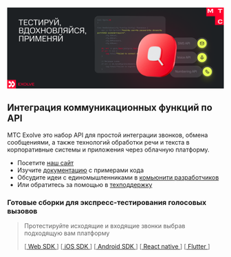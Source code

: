 ![MTS-Exolve_hello](https://github.com/mtsexolve/.github/blob/main/exolve_github.png)
## Интеграция коммуникационных функций по API

МТС Exolve это набор API для простой интеграции звонков, обмена сообщениями, а также технологий обработки речи и текста в корпоративные системы и приложения через облачную платформу.

- Посетите [наш сайт](https://exolve.ru/)
- Изучите [документацию](https://docs.exolve.ru/) с примерами кода
- Обсудите идеи с единомышленниками в [комьюнити разработчиков](https://community.exolve.ru/)
- Или обратитесь за помощью в [техподдержку](https://t.me/helpexolve_bot) 

### Готовые сборки для экспресс-тестирования голосовых вызовов
> Протестируйте исходящие и входящие звонки выбрав подходящую вам платформу
> 
> [[ Web SDK ](https://github.com/mtsexolve/web-voice-demo)]
[[ iOS SDK ](https://github.com/mtsexolve/ios-voice-demo)]
[[ Android SDK ](https://github.com/mtsexolve/android-voice-demo)]
[[ React native ](https://github.com/mtsexolve/react-native-voice-demo)]
[[ Flutter ](https://github.com/mtsexolve/flutter-voice-demo)]
<!--

**Here are some ideas to get you started:**

🙋‍♀️ A short introduction - what is your organization all about?
🌈 Contribution guidelines - how can the community get involved?
👩‍💻 Useful resources - where can the community find your docs? Is there anything else the community should know?
🍿 Fun facts - what does your team eat for breakfast?
🧙 Remember, you can do mighty things with the power of [Markdown](https://docs.github.com/github/writing-on-github/getting-started-with-writing-and-formatting-on-github/basic-writing-and-formatting-syntax)
-->
